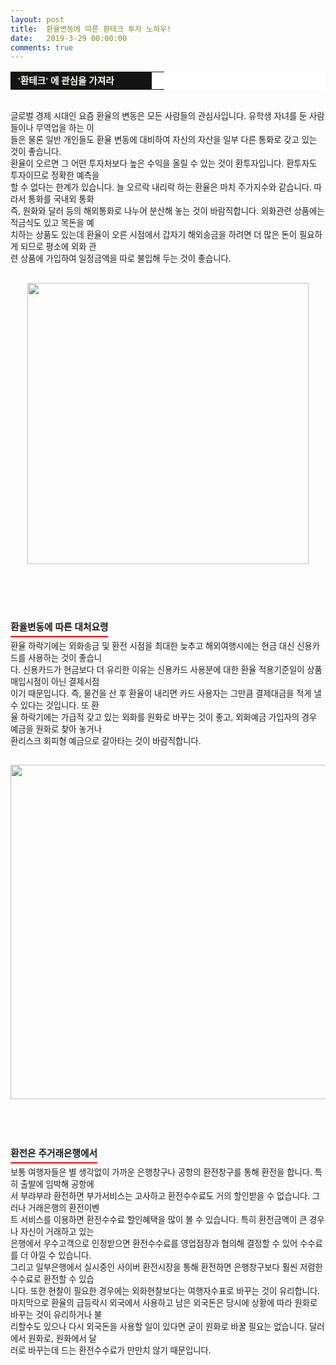 ```yaml
---
layout: post
title:  환율변동에 따른 환테크 투자 노하우!
date:   2019-3-29 00:00:00
comments: true
---
```




<table width="99%" bgcolor="#ffffff" cellspacing="1" cellpadding="2"><tbody><tr><td width="210" bgcolor="#141313" style-="border-bottom:#141313 1px solid; border-left:#141313 1px solid; border-top:#141313 1px solid; &#13;&#10;border-right:#141313 1px solid"><span style="color: rgb(0, 0, 0); font-family: 맑은 고딕, dotum, verdana; font-size: 11pt;"><strong><span syle="font-size:11pt"><font color="#fffff0">&nbsp;'환테크' 에 관심을 가져라</font></span></strong></span></td><td style="border-width: 0px 0px 1px; border-style: solid; border-color: rgb(255, 255, 255) rgb(255, 255, 255) rgb(20, 19, 19);"><span style="font-size: 11pt;"><font color="#000000">&nbsp;</font></span></td></tr></tbody></table><p></p><span style="font-size: 10pt;"><p><br>글로벌 경제 시대인 요즘 환율의 변동은 모든 사람들의 관심사입니다. 유학생 자녀를 둔 사람들이나 무역업을 하는 이<br> 들은 물론 일반 개인들도 환율 변동에 대비하여 자신의 자산을 일부 다른 통화로 갖고 있는 것이 좋습니다.<br>환율이 오르면 그 어떤 투자처보다 높은 수익을 올릴 수 있는 것이 환투자입니다. 환투자도 투자이므로 정확한 예측을<br> 할 수 없다는 한계가 있습니다. 늘 오르락 내리락 하는 환율은 마치 주가지수와 같습니다. 따라서 통화를 국내외 통화<br> 즉, 원화와 달러 등의 해외통화로 나누어 분산해 놓는 것이 바람직합니다. 외화관련 상품에는 적금식도 있고 목돈을 예<br> 치하는 상품도 있는데 환율이 오른 시점에서 갑자기 해외송금을 하려면 더 많은 돈이 필요하게 되므로 평소에 외화 관<br> 련 상품에 가입하여 일정금액을 따로 불입해 두는 것이 좋습니다.<br>﻿<br></p>
<p style="margin: 0px;"><div class="imageblock center" style="text-align: center; clear: both;"><span data-url="https://t1.daumcdn.net/cfile/tistory/1366964B4F66D3F40B?download" data-lightbox="lightbox"><img width="450" height="300" style="height: auto; cursor: pointer; max-width: 100%;" alt="" src="https://t1.daumcdn.net/cfile/tistory/1366964B4F66D3F40B" filename="cfile25.uf@1366964B4F66D3F40B0AD4.jpg" filemime=""></span></div><p></p>
<p><br><br></p></span><p><span style="font-size: 10pt;">﻿</span><br></p><h3 style="font: bold 11pt/normal 맑은 고딕, Dotum, Sans-serif; margin: 0px; padding: 0px 0px 5px; border-bottom-color: rgb(255, 0, 0); border-bottom-width: 2px; border-bottom-style: solid; float: left; font-size-adjust: none; font-stretch: normal;">환율변동에 따른 대처요령</h3><p></p><span style="font-size: 10pt;"><p>﻿<br><br>환율 하락기에는 외화송금 및 환전 시점을 최대한 늦추고 해외여행시에는 현금 대신 신용카드를 사용하는 것이 좋습니<br> 다. 신용카드가 현금보다 더 유리한 이유는 신용카드 사용분에 대한 환율 적용기준일이 상품 매입시점이 아닌 결제시점<br> 이기 때문입니다. 즉, 물건을 산 후 환율이 내리면 카드 사용자는 그만큼 결제대금을 적게 낼 수 있다는 것입니다. 또 환<br> 율 하락기에는 가급적 갖고 있는 외화를 원화로 바꾸는 것이 좋고, 외화예금 가입자의 경우 예금을 원화로 찾아 놓거나<br> 환리스크 회피형 예금으로 갈아타는 것이 바람직합니다.<br><br></p>
<p style="margin: 0px;"><div class="imageblock center" style="text-align: center; clear: both;"><span data-url="https://t1.daumcdn.net/cfile/tistory/133B6F504F66D40521?download" data-lightbox="lightbox"><img width="535" height="223" style="height: auto; cursor: pointer; max-width: 100%;" alt="" src="https://t1.daumcdn.net/cfile/tistory/133B6F504F66D40521" filename="환율.jpg" filemime="image/jpeg"></span></div><p></p>
<p><br><br><br></p><h3 style="font: bold 11pt/normal 맑은 고딕, Dotum, Sans-serif; margin: 0px; padding: 0px 0px 5px; border-bottom-color: rgb(255, 0, 0); border-bottom-width: 2px; border-bottom-style: solid; float: left; font-size-adjust: none; font-stretch: normal;">환전은 주거래은행에서</h3><p><span style="font-size: 10pt;">﻿<br><br>보통 여행자들은 별 생각없이 가까운 은행창구나 공항의 환전창구를 통해 환전을 합니다. 특히 출발에 임박해 공항에<br> 서 부랴부랴 환전하면 부가서비스는 고사하고 환전수수료도 거의 할인받을 수 없습니다. 그러나 거래은행의 환전이벤<br> 트 서비스를 이용하면 환전수수료 할인혜택을 많이 볼 수 있습니다. 특히 환전금액이 큰 경우나 자신이 거래하고 있는 <br> 은행에서 우수고객으로 인정받으면 환전수수료를 영업점장과 협의해 결정할 수 있어 수수료를 더 아낄 수 있습니다.<br>그리고 일부은행에서 실시중인 사이버 환전시장을 통해 환전하면 은행창구보다 훨씬 저렴한 수수료로 환전할 수 있습<br> 니다. 또한 현찰이 필요한 경우에는 외화현찰보다는 여행자수표로 바꾸는 것이 유리합니다. <br>마지막으로 환율의 급등락시 외국에서 사용하고 남은 외국돈은 당시에 상황에 따라 원화로 바꾸는 것이 유리하거나 불<br> 리할수도 있으나 다시 외국돈을 사용할 일이 있다면 굳이 원화로 바꿀 필요는 없습니다. 달러에서 원화로, 원화에서 달<br> 러로 바꾸는데 드는 환전수수료가 만만치 않기 때문입니다.</span></p></span><p><br></p>

